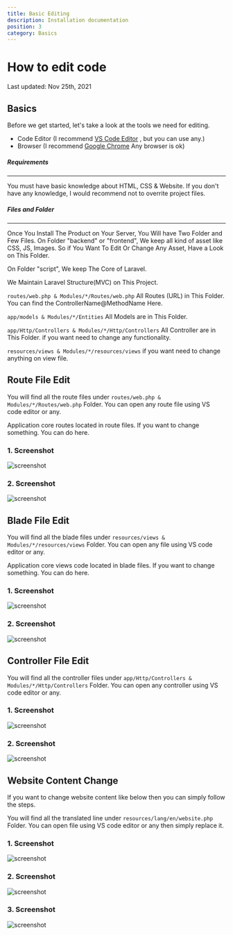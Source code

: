 ```yaml
---
title: Basic Editing
description: Installation documentation
position: 3
category: Basics
---
```


<!--more-->

# How to edit code

Last updated: Nov 25th, 2021

## Basics

Before we get started, let's take a look at the tools we need for editing.

- Code Editor (I recommend [VS Code Editor](https://code.visualstudio.com/) , but you can use any.)
- Browser (I recommend [Google Chrome](http://chrome.google.com) Any browser is ok)

##### Requirements

---

You must have basic knowledge about HTML, CSS & Website. If you don't have any knowledge, I would recommend not to overrite project files.

##### Files and Folder

---

Once You Install The Product on Your Server, You Will have Two Folder and Few Files. On Folder "backend" or "frontend", We keep all kind of asset like CSS, JS, Images. So if You Want To Edit Or Change Any Asset, Have a Look on This Folder.

On Folder "script", We keep The Core of Laravel.

We Maintain Laravel Structure(MVC) on This Project.

`routes/web.php & Modules/*/Routes/web.php` All Routes (URL) in This Folder. You can find the ControllerName@MethodName Here.

`app/models & Modules/*/Entities` All Models are in This Folder.

`app/Http/Controllers & Modules/*/Http/Controllers` All Controller are in This Folder. if you want need to change any functionality.

`resources/views & Modules/*/resources/views` if you want need to change anything on view file.

## Route File Edit

You will find all the route files under `routes/web.php & Modules/*/Routes/web.php` Folder. You can open any route file using VS code editor or any.

Application core routes located in route files. If you want to change something. You can do here.

### 1\. Screenshot

![screenshot](/docs/jobpilot/screenshot/editcode/route.png)

### 2\. Screenshot

![screenshot](/docs/jobpilot/screenshot/editcode/route2.png)

## Blade File Edit

You will find all the blade files under `resources/views & Modules/*/resources/views` Folder. You can open any file using VS code editor or any.

Application core views code located in blade files. If you want to change something. You can do here.

### 1\. Screenshot

![screenshot](/docs/jobpilot/screenshot/editcode/blade.png)

### 2\. Screenshot

![screenshot](/docs/jobpilot/screenshot/editcode/blade2.png)

## Controller File Edit

You will find all the controller files under `app/Http/Controllers & Modules/*/Http/Controllers` Folder. You can open any controller using VS code editor or any.

### 1\. Screenshot

![screenshot](/docs/jobpilot/screenshot/editcode/controller.png)

### 2\. Screenshot

![screenshot](/docs/jobpilot/screenshot/editcode/controller2.png)

## Website Content Change

If you want to change website content like below then you can simply follow the steps.

You will find all the translated line under `resources/lang/en/website.php` Folder. You can open file using VS code editor or any then simply replace it.

### 1\. Screenshot

![screenshot](/docs/jobpilot/screenshot/editcode/content.png)

### 2\. Screenshot

![screenshot](/docs/jobpilot/screenshot/editcode/content2.png)

### 3\. Screenshot

![screenshot](/docs/jobpilot/screenshot/editcode/content3.png)
